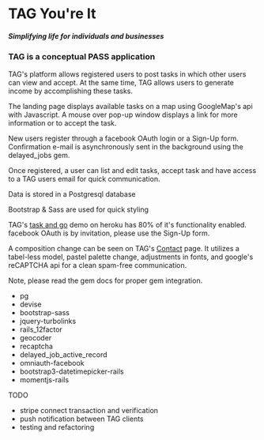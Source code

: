 
# TAG  You're It
##### _Simplifying life for individuals and businesses_

### TAG is a conceptual PASS application

TAG's platform allows registered users to post tasks in which other users can view and accept. At the same time, TAG allows users to generate income by accomplishing these tasks.

The landing page displays available tasks on a map using GoogleMap's api with Javascript. A mouse over pop-up window displays a link for more information or to accept the task.

New users register through a facebook OAuth login or a Sign-Up form. Confirmation e-mail is asynchronously sent in the background using the delayed_jobs gem.

Once registered, a user can list and edit tasks, accept task and have access to a TAG users email for quick communication.

Data is stored in a Postgresql database

Bootstrap & Sass are used for quick styling

TAG's [task and go](http://taskandgo.herokuapp.com) demo on heroku has 80% of it's functionality enabled. facebook OAuth is by invitation, please use the Sign-Up form.

A composition change can be seen on TAG's  [Contact](http://taskandgo.herokuapp.com/contact) page. It utilizes a tabel-less model, pastel palette change, adjustments in fonts, and google's reCAPTCHA api for a clean spam-free communication.

Note, please read the gem docs for proper gem integration.
- pg
- devise
- bootstrap-sass
- jquery-turbolinks
- rails_12factor
- geocoder
- recaptcha
- delayed_job_active_record
- omniauth-facebook
- bootstrap3-datetimepicker-rails
- momentjs-rails

TODO
- stripe connect transaction and verification
- push notification between TAG clients
- testing and refactoring
